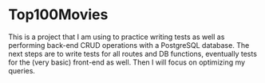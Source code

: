 # Top100Movies

This is a project that I am using to practice writing tests as well as performing back-end CRUD operations with a PostgreSQL database. The next steps are to write tests for all routes and DB functions, eventually tests for the (very basic) front-end as well. Then I will focus on optimizing my queries.